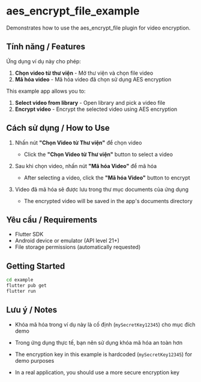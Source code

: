 # aes_encrypt_file_example

Demonstrates how to use the aes_encrypt_file plugin for video encryption.

## Tính năng / Features

Ứng dụng ví dụ này cho phép:
1. **Chọn video từ thư viện** - Mở thư viện và chọn file video
2. **Mã hóa video** - Mã hóa video đã chọn sử dụng AES encryption

This example app allows you to:
1. **Select video from library** - Open library and pick a video file
2. **Encrypt video** - Encrypt the selected video using AES encryption

## Cách sử dụng / How to Use

1. Nhấn nút **"Chọn Video từ Thư viện"** để chọn video
   - Click the **"Chọn Video từ Thư viện"** button to select a video

2. Sau khi chọn video, nhấn nút **"Mã hóa Video"** để mã hóa
   - After selecting a video, click the **"Mã hóa Video"** button to encrypt

3. Video đã mã hóa sẽ được lưu trong thư mục documents của ứng dụng
   - The encrypted video will be saved in the app's documents directory

## Yêu cầu / Requirements

- Flutter SDK
- Android device or emulator (API level 21+)
- File storage permissions (automatically requested)

## Getting Started

```bash
cd example
flutter pub get
flutter run
```

## Lưu ý / Notes

- Khóa mã hóa trong ví dụ này là cố định (`mySecretKey12345`) cho mục đích demo
- Trong ứng dụng thực tế, bạn nên sử dụng khóa mã hóa an toàn hơn

- The encryption key in this example is hardcoded (`mySecretKey12345`) for demo purposes
- In a real application, you should use a more secure encryption key
